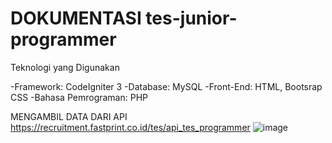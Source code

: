 ﻿#  DOKUMENTASI tes-junior-programmer

Teknologi yang Digunakan

-Framework: CodeIgniter 3
-Database: MySQL
-Front-End: HTML, Bootsrap CSS
-Bahasa Pemrograman: PHP


MENGAMBIL DATA DARI API https://recruitment.fastprint.co.id/tes/api_tes_programmer 
![image](https://github.com/user-attachments/assets/16dc8a72-bb46-42be-a846-08bdbb8aa6ab)
